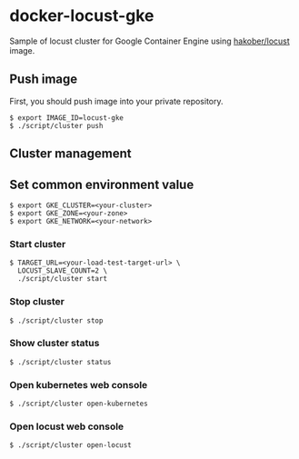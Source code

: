 # docker-locust-gke

Sample of locust cluster for Google Container Engine using [hakober/locust](https://github.com/hakobera/docker-locust) image.

## Push image

First, you should push image into your private repository.

```
$ export IMAGE_ID=locust-gke
$ ./script/cluster push
```

## Cluster management

## Set common environment value

```
$ export GKE_CLUSTER=<your-cluster>
$ export GKE_ZONE=<your-zone>
$ export GKE_NETWORK=<your-network>
```

### Start cluster

```
$ TARGET_URL=<your-load-test-target-url> \
  LOCUST_SLAVE_COUNT=2 \
  ./script/cluster start
```

### Stop cluster

```
$ ./script/cluster stop
```

### Show cluster status

```
$ ./script/cluster status
```

### Open kubernetes web console

```
$ ./script/cluster open-kubernetes
```

### Open locust web console

```
$ ./script/cluster open-locust
```
